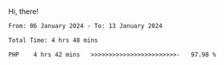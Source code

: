 Hi, there! 

<!--START_SECTION:waka-->

```txt
From: 06 January 2024 - To: 13 January 2024

Total Time: 4 hrs 48 mins

PHP    4 hrs 42 mins   >>>>>>>>>>>>>>>>>>>>>>>>-   97.98 %
```

<!--END_SECTION:waka-->
